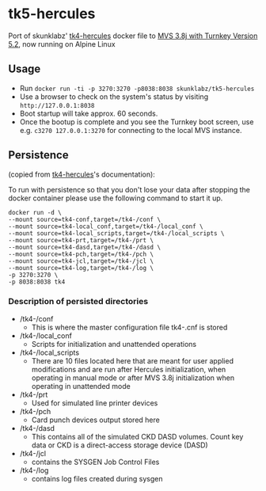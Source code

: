 # tk5-hercules

Port of skunklabz' [tk4-hercules](https://github.com/skunklabz/tk4-hercules) docker file to [MVS 3.8j with Turnkey Version 5.2](https://www.prince-webdesign.nl/tk5), now running on Alpine Linux

## Usage

- Run `docker run -ti -p 3270:3270 -p8038:8038 skunklabz/tk5-hercules`
- Use a browser to check on the system's status by visiting `http://127.0.0.1:8038`
- Boot startup will take approx. 60 seconds.
- Once the bootup is complete and you see the Turnkey boot screen, use e.g. `c3270 127.0.0.1:3270` for connecting to the local MVS instance.


## Persistence
(copied from [tk4-hercules](https://github.com/skunklabz/tk4-hercules)'s documentation):

To run with persistence so that you don't lose your data after stopping the docker container please use the following command to start it up.

```
docker run -d \
--mount source=tk4-conf,target=/tk4-/conf \
--mount source=tk4-local_conf,target=/tk4-/local_conf \
--mount source=tk4-local_scripts,target=/tk4-/local_scripts \
--mount source=tk4-prt,target=/tk4-/prt \
--mount source=tk4-dasd,target=/tk4-/dasd \
--mount source=tk4-pch,target=/tk4-/pch \
--mount source=tk4-jcl,target=/tk4-/jcl \
--mount source=tk4-log,target=/tk4-/log \
-p 3270:3270 \
-p 8038:8038 tk4
```

### Description of persisted directories
- /tk4-/conf
  - This is where the master configuration file tk4-.cnf is stored
- /tk4-/local_conf
  - Scripts for initialization and unattended operations
- /tk4-/local_scripts
  - There are 10 files located here that are meant for user applied modifications and are run after Hercules initialization, when operating in manual mode or after MVS 3.8j initialization when operating in unattended mode
- /tk4-/prt
  - Used for simulated line printer devices
- /tk4-/pch
  - Card punch devices output stored here
- /tk4-/dasd
  - This contains all of the simulated CKD DASD volumes. Count key data or CKD is a direct-access storage device (DASD)
- /tk4-/jcl
  - contains the SYSGEN Job Control Files
- /tk4-/log
  - contains log files created during sysgen
